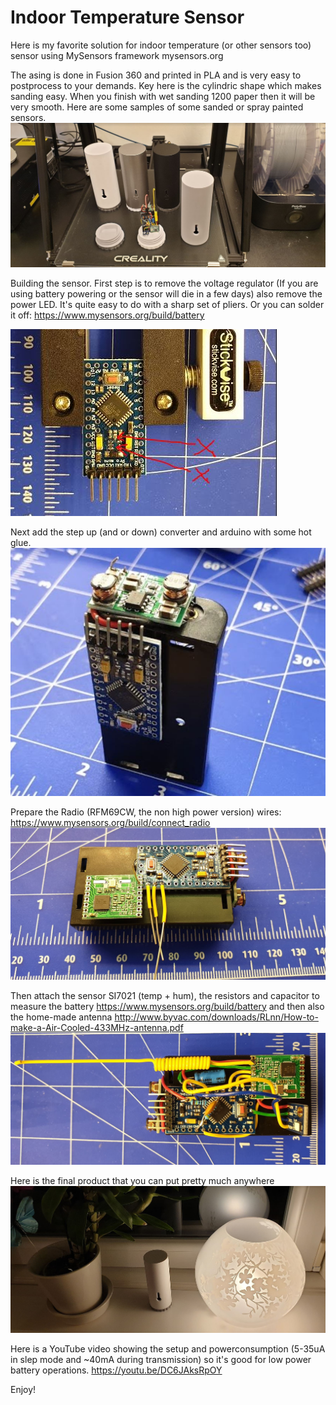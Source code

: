 # Indoor Temperature Sensor
Here is my favorite solution for indoor temperature (or other sensors too) sensor using MySensors framework mysensors.org

The asing is done in Fusion 360 and printed in PLA and is very easy to postprocess to your demands. Key here is the cylindric shape which makes sanding easy. When you finish with wet sanding 1200 paper then it will be very smooth. Here are some samples of some sanded or spray painted sensors. 
![1](https://github.com/boanjo/boanjo.github.io/blob/master/temp_indoor_samples.jpg?raw=true "Pic 1")

Building the sensor. First step is to remove the voltage regulator (If you are using battery powering or the sensor will die in a few days) also remove the power LED. It's quite easy to do with a sharp set of pliers. Or you can solder it off: https://www.mysensors.org/build/battery

![2](https://github.com/boanjo/boanjo.github.io/blob/master/temp_indoor_1_remove.jpg?raw=true "Pic 2")

Next add the step up (and or down) converter and arduino with some hot glue.
![3](https://github.com/boanjo/boanjo.github.io/blob/master/temp_indoor_2_hot_glue.jpg?raw=true "Pic 3")

Prepare the Radio (RFM69CW, the non high power version) wires: https://www.mysensors.org/build/connect_radio
![4](https://github.com/boanjo/boanjo.github.io/blob/master/temp_indoor_3_radio.jpg?raw=true "Pic 4")

Then attach the sensor SI7021 (temp + hum), the resistors and capacitor to measure the battery https://www.mysensors.org/build/battery and then also the home-made antenna http://www.byvac.com/downloads/RLnn/How-to-make-a-Air-Cooled-433MHz-antenna.pdf
![5](https://github.com/boanjo/boanjo.github.io/blob/master/temp_indoor_4_sensor.jpg?raw=true "Pic 5")

Here is the final product that you can put pretty much anywhere
![6](https://github.com/boanjo/boanjo.github.io/blob/master/temp_indoor_window.jpg?raw=true "Pic 6")

Here is a YouTube video showing the setup and powerconsumption (5-35uA in slep mode and ~40mA during transmission) so it's good for low power battery operations.
https://youtu.be/DC6JAksRpOY

Enjoy!